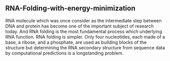 ## RNA-Folding-with-energy-minimization

RNA molecule which was once consider as the intermediate step between DNA and protein has become one of the important subject of research today. And RNA folding is the most fundamental process which underlying RNA function. RNA folding is simpler. Only four nucleotides, each made of a base, a ribose, and a phosphate, are used as building blocks of the structure but determining the RNA secondary structure from sequence data by computational predictions is a longstanding problem.
